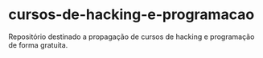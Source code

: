 # cursos-de-hacking-e-programacao
Repositório destinado a propagação de cursos de hacking e programação de forma gratuita.
